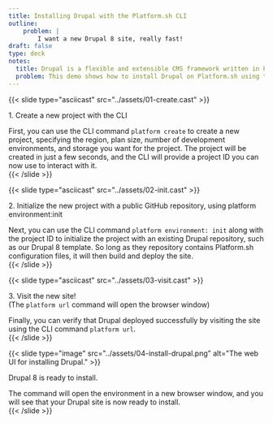 ```yaml
---
title: Installing Drupal with the Platform.sh CLI
outline:
    problem: |
        I want a new Drupal 8 site, really fast!
draft: false
type: deck
notes:
  title: Drupal is a flexible and extensible CMS framework written in PHP.
  problem: This demo shows how to install Drupal on Platform.sh using the CLI.
---
```


{{< slide type="asciicast" src="../assets/01-create.cast" >}}
<p>1. Create a new project with the CLI</p>
<aside class="notes">
  First, you can use the CLI command <code>platform create</code> to create a new project,
  specifying the region, plan size, number of development environments, and storage you want
  for the project. The project will be created in just a few seconds, and the CLI will provide
  a project ID you can now use to interact with it.  
</aside>
{{< /slide >}}

{{< slide type="asciicast" src="../assets/02-init.cast" >}}
<p>2. Initialize the new project with a public GitHub repository, using <span class="hljs">platform environment:init</span></p>
<aside class="notes">
  Next, you can use the CLI command <code>platform environment: init</code> along with the
  project ID to initialize the project with an existing Drupal repository, such as our
  Drupal 8 template. So long as they repository contains Platform.sh configuration files, it will
  then build and deploy the site.  
</aside>
{{< /slide >}}

{{< slide type="asciicast" src="../assets/03-visit.cast" >}}
<p>3. Visit the new site! <br/>(The <code>platform url</code> command will open the browser window)</p>
<aside class="notes">
  Finally, you can verify that Drupal deployed successfully by visiting the site using
  the CLI command <code>platform url</code>.
</aside>
{{< /slide >}}

{{< slide type="image" src="../assets/04-install-drupal.png" alt="The web UI for installing Drupal." >}}
<p style="margin-top: 1em;">Drupal 8 is ready to install.</p>
<aside class="notes">
  The command will open the environment in a new browser window, and you will see that
  your Drupal site is now ready to install.
</aside>
{{< /slide >}}
